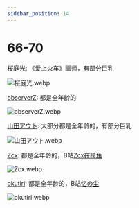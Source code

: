 ```yaml
---
sidebar_position: 14
---
```


# 66-70

[桜庭光](https://www.pixiv.net/users/1423422/illustrations): 《爱上火车》画师，有部分巨乳

![桜庭光.webp](https://p.inari.site/usr/1818/68e23f90f17f7.webp)

[observerZ](https://www.pixiv.net/users/19932/illustrations): 都是全年龄的

![observerZ.webp](https://p.inari.site/usr/1818/68ebb7cb056f6.webp)

[山田アウト](https://www.pixiv.net/users/54367082/illustrations): 大部分都是全年龄的，有部分巨乳

![山田アウト.webp](https://p.inari.site/usr/1818/68e368552972b.webp)

[Zcx](https://www.pixiv.net/users/76249990/illustrations): 都是全年龄的，B站[Zcx在摸鱼](https://space.bilibili.com/346043437/upload/opus)

![Zcx.webp](https://p.inari.site/usr/1818/68e63355bc9fd.webp)

[okutiri](https://www.pixiv.net/users/15185054/illustrations): 都是全年龄的，B站[忆の尘](https://space.bilibili.com/27512611/dynamic)

![okutiri.webp](https://p.inari.site/usr/1818/68e6335509190.webp)
